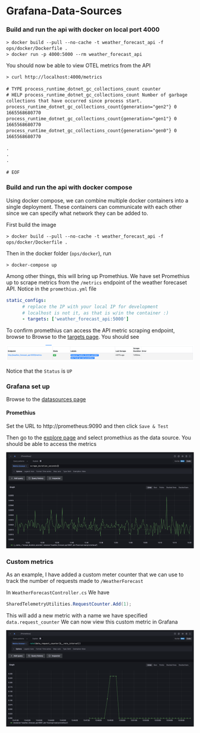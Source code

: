 # Grafana-Data-Sources

### Build and run the api with docker on local port 4000
```shell
> docker build --pull --no-cache -t weather_forecast_api -f ops/docker/Dockerfile .
> docker run -p 4000:5000 --rm weather_forecast_api
```

You should now be able to view OTEL metrics from the API

```shell
> curl http://localhost:4000/metrics

# TYPE process_runtime_dotnet_gc_collections_count counter
# HELP process_runtime_dotnet_gc_collections_count Number of garbage collections that have occurred since process start.
process_runtime_dotnet_gc_collections_count{generation="gen2"} 0 1665568680770
process_runtime_dotnet_gc_collections_count{generation="gen1"} 0 1665568680770
process_runtime_dotnet_gc_collections_count{generation="gen0"} 0 1665568680770

.
.
.

# EOF
```

### Build and run the api with docker compose
Using docker compose, we can combine multiple docker containers into a single deployment.
These containers can communicate with each other since we can specify what network they can be added to.

First build the image
```shell
> docker build --pull --no-cache -t weather_forecast_api -f ops/docker/Dockerfile .
```
Then in the docker folder (`ops/docker`), run
```shell
> docker-compose up
```

Among other things, this will bring up Promethius. We have set Promethius up to scrape metrics from the `/metrics` endpoint of the weather forecaset API.
Notice in the `promethius.yml` file

```yaml
static_configs:      
      # replace the IP with your local IP for development
      # localhost is not it, as that is w/in the container :)
      - targets: ['weather_forecast_api:5000']
```

To confirm promethius can access the API metric scraping endpoint, browse to Browse to the [targets page](http://localhost:9090/targets). You should see 

![docs/promethius_targets.png](docs/promethius_targets.png)

Notice that the `Status` is `UP`

### Grafana set up
Browse to the [datasources page](http://localhost:3000/datasources)
#### Promethius 
Set the URL to http://prometheus:9090 and then click `Save & Test`

Then go to the [explore page](http://localhost:3000/explore) and select promethius as the data source. You should be able to access the metrics 

![docs/promethius_metrics.png](docs/promethius_metrics.png)

### Custom metrics
As an example, I have added a custom meter counter that we can use to track the number of requests made to `/WeatherForecast`

In `WeatherForecastController.cs` We have 

```csharp
SharedTelemetryUtilities.RequestCounter.Add(1);
```

This will add a new metric with a name we have specified `data.request_counter`
We can now view this custom metric in Grafana

![docs/grafana_custom_counter_metric.png](docs/grafana_custom_counter_metric.png)